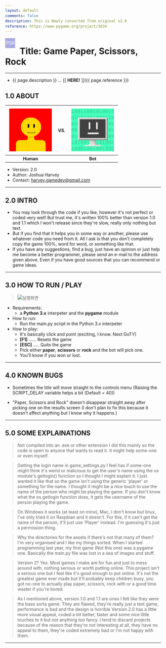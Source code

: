 ```yaml
---
layout: default
comments: false
description: This is Newly converted from original v2.0
reference: https://www.pygame.org/project/3634
---
```

<img src="./assets/image/icon.png" align="left" style="padding-right: 15px;">

# __Title: Game Paper, Scissors, Rock__


----

* {{ page.description }} ... [[ __HERE!__ ]]({{ page.reference }})


## 1.0 ABOUT

| ![_HUMAN_](./assets/image/human.png) | __VS.__ | ![__BOT__](./assets/image/bot.png) |
|:-------:|:-:|:-----:|
|__Human__|   |__Bot__|

* Version: 2.0
* Author: Joshua Harvey
* Contact: harvey.gamedev@gmail.com

----

## 2.0 INTRO

* You may look through the code if you like, however it's not perfect or coded very well!
But trust me, it's written 100% better than version 1.0 and 1.1 which I won't release
since they're slow, really only nothing but text.
* But if you find that it helps you in some way or another, please use whatever code you
need from it. All I ask is that you don't completely copy the game 100%, word for word,
or something like that.
* If you have any suggestions, find a bug, just have an opinion or just help me become
a better programmer, please send an e-mail to the address given above. Even if you have
good sources that you can recommend or game ideas.

----

## 3.0 HOW TO RUN / PLAY

> ![_실행화면_](https://goo.gl/R2fXFj)

* Requirements:
	- a __Python 3.x__ interpeter and the __pygame__ module
* How to run:
	- Run the main.py script in the Python 3.x interpeter
* How to play:
	- It's basically click and point (exciting, I know. Next GoTY)
	- **[F1]** ...... Resets the game
	- **[ESC]** ..... Quits the game
	- Pick either __paper__, __scissors__ or __rock__ and the bot will pick one.
	- You'll know if you won or lost.

----

## 4.0 KNOWN BUGS
- Sometimes the title will move straight to the controls menu
	(Raising the SCRIPT_DELAY variable helps a bit (Default = 40))

- "Paper, Scissors and Rock" doesn't disappear straight away after picking one on the results screen
	(I don't plan to fix this because it doesn't affect anything but I know why it happens.)

----

## 5.0 SOME EXPLAINATIONS

> Not compiled into an .exe or other extension
I did this mainly so the code is open to anyone that wants to read it. It might help some-one or
even myself.

> Getting the login name in game_settings.py
I feel has if some-one might think it's weird or malicious to get the user's name using the
os module's getlogin() function so I thought I might explain it. I just wanted it like that so the
game isn't using the generic 'player' or something for the name. I thought it might be a nice touch
to use the name of the person who might be playing the game. If you don't know what the os.getlogin
function does, it gets the username of the person playing the game.

> On Windows it works (at least on mine), Mac, I don't know but linux, I've only tried it on Raspbian
and it doesn't. For this, if it can't get the name of the person, it'll just use 'Player' instead.
I'm guessing it's just a permission thing.

> Why the directories for the assets if there's not that many of them?
I'm very organised and I like my things sorted. When I started programming last year, my first game
(Not this one) was a pygame one. Basically the main.py file was lost in a sea of images and stuff.

> Version 2?
Yes. Most games I make are for fun and just to mess around with, nothing serious or worth putting
online. This project isn't a serious one but I feel like it's good enough to put online. It's not
the greatest game ever made but it'll probably keep children busy, you got no-one to actually play
paper, scissors, rock with or a good time waster if you're bored.

> As I mentioned above, version 1.0 and 1.1 are ones I felt like they were the base sorta game.
They are flawed, they're really just a text game, performance is bad and the design is horrible
Version 2.0 has a little more visual appeal, coded a bit better, faster and some nice little touches
to it but not anything too fancy. I tend to discard projects because of the reason that they're not
interesting at all, they have no appeal to them, they're coded extremely bad or I'm not happy with them.

----

<div id="disqus_thread"></div>

<script type="text/javascript">
  var disqus_shortname = 'kay';
  (function() {
    var dsq = document.createElement('script');
		dsq.type='text/javascript'; dsq.async=true;
    dsq.src = '//' + disqus_shortname + '.disqus.com/embed.js';
    (document.getElementsByTagName('head')[0] || document.getElementsByTagName('body')[0]).appendChild(dsq);
  })();
</script>
